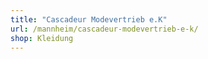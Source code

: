 ```yaml
---
title: "Cascadeur Modevertrieb e.K"
url: /mannheim/cascadeur-modevertrieb-e-k/
shop: Kleidung
---
```


